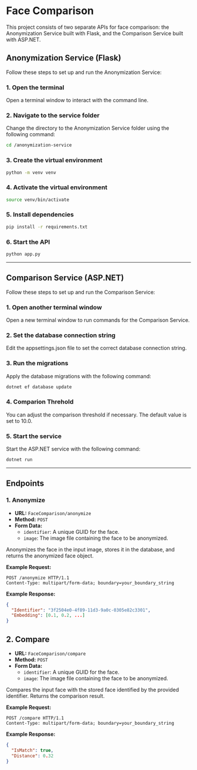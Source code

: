 # Face Comparison

This project consists of two separate APIs for face comparison: the Anonymization Service built with Flask, and the Comparison Service built with ASP.NET.

## Anonymization Service (Flask)

Follow these steps to set up and run the Anonymization Service:

### 1. Open the terminal

Open a terminal window to interact with the command line.

### 2. Navigate to the service folder

Change the directory to the Anonymization Service folder using the following command:

```bash
cd /anonymization-service
```

### 3. Create the virtual environment

```bash
python -m venv venv
```

### 4. Activate the virtual environment

```bash
source venv/bin/activate 
```

### 5. Install dependencies

```bash
pip install -r requirements.txt
```

### 6. Start the API

```bash
python app.py
```

---

## Comparison Service (ASP.NET)

Follow these steps to set up and run the Comparison Service:

### 1. Open another terminal window

Open a new terminal window to run commands for the Comparison Service.

### 2. Set the database connection string

Edit the appsettings.json file to set the correct database connection string.

### 3. Run the migrations

Apply the database migrations with the following command:

```bash
dotnet ef database update
```

### 4. Comparion Threhold

You can adjust the comparison threshold if necessary. The default value is set to 10.0.

### 5. Start the service

Start the ASP.NET service with the following command:

```bash
dotnet run
```

---

## Endpoints

### 1. Anonymize

- **URL:** `FaceComparison/anonymize`
- **Method:** `POST`
- **Form Data:**
  - `identifier`: A unique GUID for the face.
  - `image`: The image file containing the face to be anonymized.

Anonymizes the face in the input image, stores it in the database, and returns the anonymized face object.

**Example Request:**

```http
POST /anonymize HTTP/1.1
Content-Type: multipart/form-data; boundary=your_boundary_string
```

**Example Response:**

```json
{
  "Identifier": "3f2504e0-4f89-11d3-9a0c-0305e82c3301",
  "Embedding": [0.1, 0.2, ...]
}
```

## 2. Compare

- **URL:** `FaceComparison/compare`
- **Method:** `POST`
- **Form Data:**
  - `identifier`: A unique GUID for the face.
  - `image`: The image file containing the face to be anonymized.
  
Compares the input face with the stored face identified by the provided identifier. Returns the comparison result.

**Example Request:**

```http
POST /compare HTTP/1.1
Content-Type: multipart/form-data; boundary=your_boundary_string
```

**Example Response:**

```json
{
  "IsMatch": true,
  "Distance": 0.32
}
```
